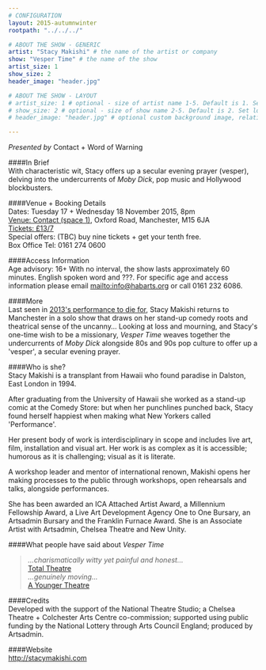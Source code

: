 ```yaml
---
# CONFIGURATION
layout: 2015-autumnwinter
rootpath: "../../../"

# ABOUT THE SHOW - GENERIC
artist: "Stacy Makishi" # the name of the artist or company
show: "Vesper Time" # the name of the show
artist_size: 1
show_size: 2
header_image: "header.jpg"    

# ABOUT THE SHOW - LAYOUT
# artist_size: 1 # optional - size of artist name 1-5. Default is 1. Set longer names to lower values
# show_size: 2 # optional - size of show name 2-5. Default is 2. Set longer names to lower values
# header_image: "header.jpg" # optional custom background image, relative to current page

---
```

*Presented by* Contact + Word of Warning         
       
####In Brief      
With characteristic wit, Stacy offers up a secular evening prayer (vesper), delving into the undercurrents of *Moby Dick*, pop music and Hollywood blockbusters.            
              
####Venue + Booking Details    
Dates: Tuesday 17 + Wednesday 18 November 2015, 8pm         
[Venue: Contact (space 1)](http://contactmcr.com/visit/getting-here), Oxford Road, Manchester, M15 6JA        
[Tickets: £13/7](http://contactmcr.com/whats-on/40896-stacy-makishi-vesper-time/booking/)    
Special offers: (TBC) buy nine tickets + get your tenth free.    
Box Office Tel: 0161 274 0600         
        
####Access Information        
Age advisory: 16+ With no interval, the show lasts approximately 60 minutes. English spoken word and ???. For specific age and access information please email <mailto:info@habarts.org> or call 0161 232 6086.     
             
####More      
Last seen in [2013's performance to die for](/archive/2013-autumnwinter/makishi), Stacy Makishi returns to Manchester in a solo show that draws on her stand-up comedy roots and theatrical sense of the uncanny… Looking at loss and mourning, and Stacy's one-time wish to be a missionary, *Vesper Time* weaves together the undercurrents of *Moby Dick* alongside 80s and 90s pop culture to offer up a 'vesper', a secular evening prayer.             
       
####Who is she?     
Stacy Makishi is a transplant from Hawaii who found paradise in Dalston, East London in 1994.            
       
After graduating from the University of Hawaii she worked as a stand-up comic at the Comedy Store: but when her punchlines punched back, Stacy found herself happiest when making what New Yorkers called 'Performance'.            
       
Her present body of work is interdisciplinary in scope and includes live art, film, installation and visual art. Her work is as complex as it is accessible; humorous as it is challenging; visual as it is literate.          
       
A workshop leader and mentor of international renown, Makishi opens her making processes to the public through workshops, open rehearsals and talks, alongside performances.             
       
She has been awarded an ICA Attached Artist Award, a Millennium Fellowship Award, a Live Art Development Agency One to One Bursary, an Artsadmin Bursary and the Franklin Furnace Award. She is an Associate Artist with Artsadmin, Chelsea Theatre and New Unity.           
       
####What people have said about *Vesper Time*        
>*…charismatically witty yet painful and honest…*<br>[Total Theatre](http://totaltheatre.org.uk/vespertime)     
>*…genuinely moving…*<br>[A Younger Theatre](http://www.ayoungertheatre.com/review-vespertime-chelsea-theatre-stacey-makishi)
       
####Credits          
Developed with the support of the National Theatre Studio; a Chelsea Theatre + Colchester Arts Centre co-commission; supported using public funding by the National Lottery through Arts Council England; produced by Artsadmin.
       
####Website          
<http://stacymakishi.com>

